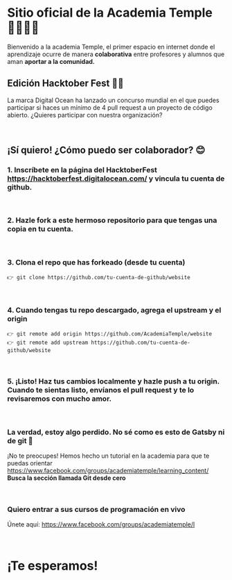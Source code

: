 # Sitio oficial de la Academia Temple 👨‍🏫👩‍🏫

Bienvenido a la academia Temple, el primer espacio en internet donde el aprendizaje ocurre de manera **colaborativa** entre profesores y alumnos que aman **aportar a la comunidad.**
&nbsp;
## **Edición Hacktober Fest** 🎃👻
La marca Digital Ocean ha lanzado un concurso mundial en el que puedes participar si haces un mínimo de 4 pull request a un proyecto de código abierto. ¿Quieres participar con nuestra organización?

&nbsp;
## **¡Sí quiero! ¿Cómo puedo ser colaborador?** 😊

### 1. Inscríbete en la página del HacktoberFest https://hacktoberfest.digitalocean.com/ y vincula tu cuenta de github.
&nbsp;
### 2. Hazle fork a este hermoso repositorio para que tengas una copia en tu cuenta.
&nbsp;
### 3. Clona el repo que has forkeado (desde tu cuenta)
``` 
👉 git clone https://github.com/tu-cuenta-de-github/website
```
&nbsp;
### 4. Cuando tengas tu repo descargado, agrega el upstream y el origin
``` 
👉 git remote add origin https://github.com/AcademiaTemple/website
👉 git remote add upstream https://github.com/tu-cuenta-de-github/website
```
&nbsp;
### 5. **¡Listo!** Haz tus cambios localmente y hazle push a tu origin. Cuando te sientas listo, envíanos el pull request y te lo revisaremos con mucho amor.

&nbsp;
### **La verdad, estoy algo perdido. No sé como es esto de Gatsby ni de git** 🤢

¡No te preocupes! Hemos hecho un tutorial en la academia para que te puedas orientar https://www.facebook.com/groups/academiatemple/learning_content/
**Busca la sección llamada Git desde cero**

&nbsp;
### **Quiero entrar a sus cursos de programación en vivo**
Únete aquí: https://www.facebook.com/groups/academiatemple/l

&nbsp;
# **¡Te esperamos!**
